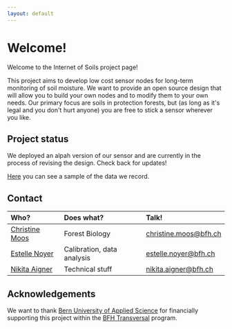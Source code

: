 ```yaml
---
layout: default
---
```


# Welcome!

Welcome to the Internet of Soils project page!

This project aims to develop low cost sensor nodes for long-term monitoring of soil moisture. We want to provide an open source design that will allow you to build your own nodes and to modify them to your own needs. Our primary focus are soils in protection forests, but (as long as it's legal and you don't hurt anyone) you are free to stick a sensor wherever you like.

## Project status

We deployed an alpah version of our sensor and are currently in the process of revising the design. Check back for updates!

[Here](http://86.119.41.87:3000/dashboard/snapshot/09Tbp4CK9fNlcNbqSsvg8HvJWb97OphB) you can see a sample of the data we record.

## Contact

|Who?          |Does what?                |Talk!  |
|:-------------|:-------------------------|:------|
|[Christine Moos](linkedin.com/in/christine-moos-515585183)|Forest Biology            |christine.moos@bfh.ch|
|[Estelle Noyer](https://noyerestelle.wordpress.com/) |Calibration, data analysis|estelle.noyer@bfh.ch |
|[Nikita Aigner](https://github.com/ohnowhathaveidone) |Technical stuff           |nikita.aigner@bfh.ch |

## Acknowledgements

We want to thank [Bern University of Applied Science](https://www.bfh.ch/en/) for financially supporting this project within the [BFH Transversal](https://www.bfh.ch/de/aktuell/news/2022/bfh-foerdert-interdepartementale-forschung/) program.
